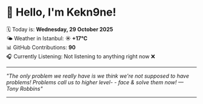 # 👋 Hello, I'm Kekn9ne!

🗓️ Today is: **Wednesday, 29 October 2025**  
🌤️ Weather in Istanbul: **☀️   +17°C**  
📊 GitHub Contributions: **90**  
🎧 Currently Listening: Not listening to anything right now ❌

---

_"The only problem we really have is we think we're not supposed to have problems! Problems call us to higher level- - face & solve them now! — *Tony Robbins*"_

---
